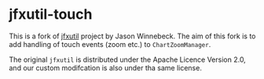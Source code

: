 jfxutil-touch
=============

This is a fork of [jfxutil](https://github.com/gillius/jfxutils) project by Jason Winnebeck.
The aim of this fork is to add handling of touch events (zoom etc.) to `ChartZoomManager`.

The original `jfxutil` is distributed under the Apache Licence Version 2.0,
and our custom modifcation is also under tha same license.
